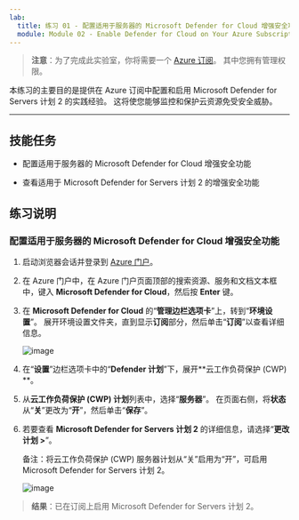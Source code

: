 ```yaml
---
lab:
  title: 练习 01 - 配置适用于服务器的 Microsoft Defender for Cloud 增强安全功能
  module: Module 02 - Enable Defender for Cloud on Your Azure Subscription
---
```



>**注意**：为了完成此实验室，你将需要一个 [Azure 订阅](https://azure.microsoft.com/en-us/free/?azure-portal=true)。 其中您拥有管理权限。 


本练习的主要目的是提供在 Azure 订阅中配置和启用 Microsoft Defender for Servers 计划 2 的实践经验。 这将使您能够监控和保护云资源免受安全威胁。 

---

## 技能任务

- 配置适用于服务器的 Microsoft Defender for Cloud 增强安全功能
  
- 查看适用于 Microsoft Defender for Servers 计划 2 的增强安全功能

## 练习说明

### 配置适用于服务器的 Microsoft Defender for Cloud 增强安全功能

1.  启动浏览器会话并登录到 [Azure 门户](https://portal.azure.com/)。         

2. 在 Azure 门户中，在 Azure 门户页面顶部的搜索资源、服务和文档文本框中，键入 **Microsoft Defender for Cloud**，然后按 **Enter** 键。

3. 在 **Microsoft Defender for Cloud** 的“**管理边栏选项卡**”上，转到“**环境设置**”。 展开环境设置文件夹，直到显示**订阅**部分，然后单击“**订阅**”以查看详细信息。

   ![image](https://github.com/user-attachments/assets/3b25dd82-e09e-4f8a-b85e-c9bc6c4bd488)
   
4. 在“**设置**”边栏选项卡中的“**Defender 计划**”下，展开**云工作负荷保护 (CWP) **。

5. 从**云工作负荷保护 (CWP) 计划**列表中，选择“**服务器**”。 在页面右侧，将**状态**从“**关**”更改为“**开**”，然后单击“**保存**”。

6. 若要查看 **Microsoft Defender for Servers 计划 2** 的详细信息，请选择“**更改计划 >**”。

   备注：将云工作负荷保护 (CWP) 服务器计划从“关”启用为“开”，可启用 Microsoft Defender for Servers 计划 2。
 
   ![image](https://github.com/user-attachments/assets/de434a75-345a-4023-83f1-fa53fcb5f288)
   
> **结果**：已在订阅上启用 Microsoft Defender for Servers 计划 2。
